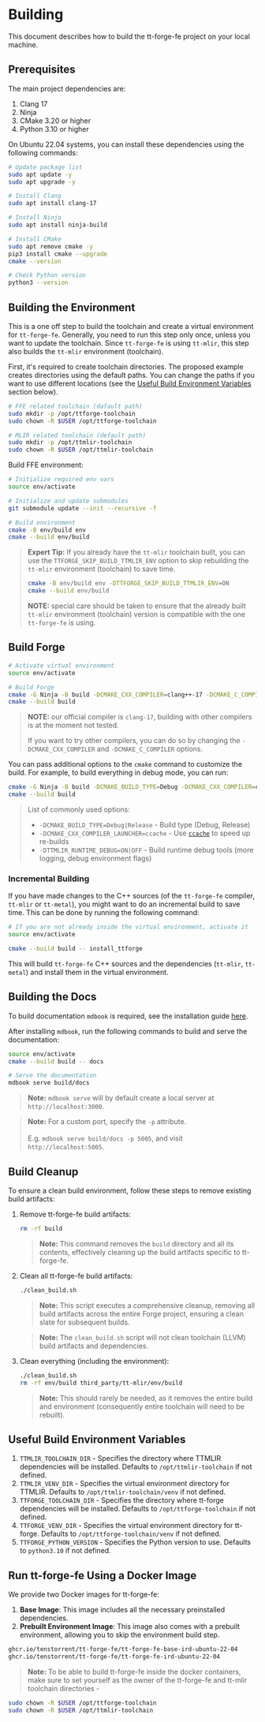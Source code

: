 # Building

This document describes how to build the tt-forge-fe project on your local machine.

## Prerequisites
The main project dependencies are:
1. Clang 17
2. Ninja
3. CMake 3.20 or higher
4. Python 3.10 or higher

On Ubuntu 22.04 systems, you can install these dependencies using the following commands:
```sh
# Update package list
sudo apt update -y
sudo apt upgrade -y

# Install Clang
sudo apt install clang-17

# Install Ninja
sudo apt install ninja-build

# Install CMake
sudo apt remove cmake -y
pip3 install cmake --upgrade
cmake --version

# Check Python version
python3 --version
```

## Building the Environment
This is a one off step to build the toolchain and create a virtual environment for `tt-forge-fe`. Generally, you need to run this step only once, unless you want to update the toolchain. Since `tt-forge-fe` is using `tt-mlir`, this step also builds the `tt-mlir` environment (toolchain).

First, it's required to create toolchain directories. The proposed example creates directories using the default paths. You can change the paths if you want to use different locations (see the [Useful Build Environment Variables](#useful-build-environment-flags) section below).
```sh
# FFE related toolchain (dafault path)
sudo mkdir -p /opt/ttforge-toolchain
sudo chown -R $USER /opt/ttforge-toolchain

# MLIR related toolchain (default path)
sudo mkdir -p /opt/ttmlir-toolchain
sudo chown -R $USER /opt/ttmlir-toolchain
```

Build FFE environment:
```sh
# Initialize required env vars
source env/activate

# Initialize and update submodules
git submodule update --init --recursive -f

# Build environment
cmake -B env/build env
cmake --build env/build
```

> **Expert Tip:** If you already have the `tt-mlir` toolchain built, you can use the `TTFORGE_SKIP_BUILD_TTMLIR_ENV` option to skip rebuilding the `tt-mlir` environment (toolchain) to save time.
> ```sh
> cmake -B env/build env -DTTFORGE_SKIP_BUILD_TTMLIR_ENV=ON
> cmake --build env/build
> ```
>
> **NOTE:** special care should be taken to ensure that the already built `tt-mlir` environment (toolchain) version is compatible with the one `tt-forge-fe` is using.

## Build Forge
```sh
# Activate virtual environment
source env/activate

# Build Forge
cmake -G Ninja -B build -DCMAKE_CXX_COMPILER=clang++-17 -DCMAKE_C_COMPILER=clang-17
cmake --build build
```

> **NOTE:** our official compiler is `clang-17`, building with other compilers is at the moment not tested.
>
> If you want to try other compilers, you can do so by changing the `-DCMAKE_CXX_COMPILER` and `-DCMAKE_C_COMPILER` options.

You can pass additional options to the `cmake` command to customize the build. For example, to build everything in debug mode, you can run:
```sh
cmake -G Ninja -B build -DCMAKE_BUILD_TYPE=Debug -DCMAKE_CXX_COMPILER=clang++-17 -DCMAKE_C_COMPILER=clang-17
cmake --build build
```

> List of commonly used options:
> - `-DCMAKE_BUILD_TYPE=Debug|Release`      - Build type (Debug, Release)
> - `-DCMAKE_CXX_COMPILER_LAUNCHER=ccache`  - Use [`ccache`](https://ccache.dev/) to speed up re-builds
> - `-DTTMLIR_RUNTIME_DEBUG=ON|OFF`         - Build runtime debug tools (more logging, debug environment flags)

### Incremental Building
If you have made changes to the C++ sources (of the `tt-forge-fe` compiler, `tt-mlir` or `tt-metal`), you might want to do an incremental build to save time. This can be done by running the following command:
```sh
# If you are not already inside the virtual environment, activate it
source env/activate

cmake --build build -- install_ttforge
```

This will build `tt-forge-fe` C++ sources and the dependencies (`tt-mlir`, `tt-metal`) and install them in the virtual environment.

## Building the Docs

To build documentation `mdbook` is required, see the installation guide [here](./tools.md#mdbook).

After installing `mdbook`, run the following commands to build and serve the documentation:

```sh
source env/activate
cmake --build build -- docs

# Serve the documentation
mdbook serve build/docs
```

> **Note:** `mdbook serve` will by default create a local server at `http://localhost:3000`.

> **Note:** For a custom port, specify the `-p` attribute. <br><br> E.g. `mdbook serve build/docs -p 5005`, and visit `http://localhost:5005`.

## Build Cleanup

To ensure a clean build environment, follow these steps to remove existing build artifacts:

1. Remove tt-forge-fe build artifacts:
    ```sh
    rm -rf build
    ```
    > **Note:** This command removes the `build` directory and all its contents, effectively cleaning up the build artifacts specific to tt-forge-fe.

2. Clean all tt-forge-fe build artifacts:
     ```sh
     ./clean_build.sh
     ```
   > **Note:** This script executes a comprehensive cleanup, removing all build artifacts across the entire Forge project, ensuring a clean slate for subsequent builds.

   > **Note:** The `clean_build.sh` script will not clean toolchain (LLVM) build artifacts and dependencies.

3. Clean everything (including the environment):
    ```sh
    ./clean_build.sh
    rm -rf env/build third_party/tt-mlir/env/build
    ```
    > **Note:** This should rarely be needed, as it removes the entire build and environment (consequently entire toolchain will need to be rebuilt).

## Useful Build Environment Variables
1. `TTMLIR_TOOLCHAIN_DIR` - Specifies the directory where TTMLIR dependencies will be installed. Defaults to `/opt/ttmlir-toolchain` if not defined.
2. `TTMLIR_VENV_DIR` - Specifies the virtual environment directory for TTMLIR. Defaults to `/opt/ttmlir-toolchain/venv` if not defined.
3. `TTFORGE_TOOLCHAIN_DIR` - Specifies the directory where tt-forge dependencies will be installed. Defaults to `/opt/ttforge-toolchain` if not defined.
4. `TTFORGE_VENV_DIR` - Specifies the virtual environment directory for tt-forge. Defaults to `/opt/ttforge-toolchain/venv` if not defined.
5. `TTFORGE_PYTHON_VERSION` - Specifies the Python version to use. Defaults to `python3.10` if not defined.

## Run tt-forge-fe Using a Docker Image

We provide two Docker images for tt-forge-fe:

1. **Base Image**: This image includes all the necessary preinstalled dependencies.
2. **Prebuilt Environment Image**: This image also comes with a prebuilt environment, allowing you to skip the environment build step.

```sh
ghcr.io/tenstorrent/tt-forge-fe/tt-forge-fe-base-ird-ubuntu-22-04
ghcr.io/tenstorrent/tt-forge-fe/tt-forge-fe-ird-ubuntu-22-04
```

> **Note:** To be able to build tt-forge-fe inside the docker containers, make sure to set yourself as the owner of the tt-forge-fe and tt-mlir toolchain directories -
```sh
sudo chown -R $USER /opt/ttforge-toolchain
sudo chown -R $USER /opt/ttmlir-toolchain
```
